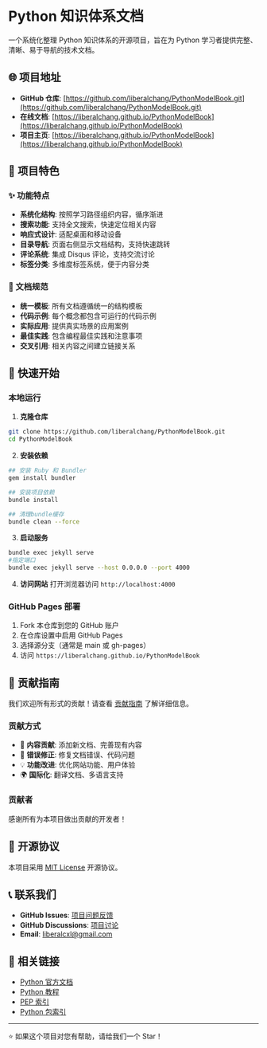 # Python 知识体系文档

一个系统化整理 Python 知识体系的开源项目，旨在为 Python 学习者提供完整、清晰、易于导航的技术文档。

## 🌐 项目地址

- **GitHub 仓库**: [https://github.com/liberalchang/PythonModelBook.git](https://github.com/liberalchang/PythonModelBook.git)
- **在线文档**: [https://liberalchang.github.io/PythonModelBook](https://liberalchang.github.io/PythonModelBook)
- **项目主页**: [https://liberalchang.github.io/PythonModelBook](https://liberalchang.github.io/PythonModelBook)

## 🎯 项目特色

### ✨ 功能特点
- **系统化结构**: 按照学习路径组织内容，循序渐进
- **搜索功能**: 支持全文搜索，快速定位相关内容
- **响应式设计**: 适配桌面和移动设备
- **目录导航**: 页面右侧显示文档结构，支持快速跳转
- **评论系统**: 集成 Disqus 评论，支持交流讨论
- **标签分类**: 多维度标签系统，便于内容分类

### 📖 文档规范
- **统一模板**: 所有文档遵循统一的结构模板
- **代码示例**: 每个概念都包含可运行的代码示例
- **实际应用**: 提供真实场景的应用案例
- **最佳实践**: 包含编程最佳实践和注意事项
- **交叉引用**: 相关内容之间建立链接关系

## 🚀 快速开始

### 本地运行

1. **克隆仓库**
```bash
git clone https://github.com/liberalchang/PythonModelBook.git
cd PythonModelBook
```

2. **安装依赖**
```bash
## 安装 Ruby 和 Bundler
gem install bundler

## 安装项目依赖
bundle install

## 清理bundle缓存
bundle clean --force

```

3. **启动服务**
```bash
bundle exec jekyll serve
#指定端口
bundle exec jekyll serve --host 0.0.0.0 --port 4000 
```

4. **访问网站**
打开浏览器访问 `http://localhost:4000`

### GitHub Pages 部署

1. Fork 本仓库到您的 GitHub 账户
2. 在仓库设置中启用 GitHub Pages
3. 选择源分支（通常是 main 或 gh-pages）
4. 访问 `https://liberalchang.github.io/PythonModelBook`

## 🤝 贡献指南

我们欢迎所有形式的贡献！请查看 [贡献指南](./CONTRIBUTING/) 了解详细信息。

### 贡献方式
- 📝 **内容贡献**: 添加新文档、完善现有内容
- 🐛 **错误修正**: 修复文档错误、代码问题
- 💡 **功能改进**: 优化网站功能、用户体验
- 🌍 **国际化**: 翻译文档、多语言支持

### 贡献者

感谢所有为本项目做出贡献的开发者！

<!-- 贡献者列表将自动生成 -->

## 📄 开源协议

本项目采用 [MIT License](LICENSE) 开源协议。

## 📞 联系我们

- **GitHub Issues**: [项目问题反馈](https://github.com/liberalchang/PythonModelBook/issues)
- **GitHub Discussions**: [项目讨论](https://github.com/liberalchang/PythonModelBook/discussions)
- **Email**: liberalcxl@gmail.com

## 🔗 相关链接

- [Python 官方文档](https://docs.python.org/3/)
- [Python 教程](https://docs.python.org/3/tutorial/)
- [PEP 索引](https://www.python.org/dev/peps/)
- [Python 包索引](https://pypi.org/)

---

⭐ 如果这个项目对您有帮助，请给我们一个 Star！